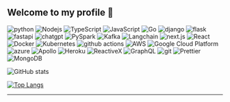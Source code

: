 
## Welcome to my profile 👏

<p>
  <img alt="python" src="https://img.shields.io/badge/-Python-F9A03C?style=flat-square&logo=python&logoColor=white" />
  <img alt="Nodejs" src="https://img.shields.io/badge/-Nodejs-43853d?style=flat-square&logo=Node.js&logoColor=white" />
  <img alt="TypeScript" src="https://img.shields.io/badge/-TypeScript-007ACC?style=flat-square&logo=typescript&logoColor=white" />
  <img alt="JavaScript" src="https://img.shields.io/badge/-JavaScript-A17ECE?style=flat-square&logo=javascript&logoColor=white" />
  <img alt="Go" src="https://img.shields.io/badge/-Golang-DD0031?style=flat-square&logo=Go&logoColor=white" />
  <img alt="django" src="https://img.shields.io/badge/-Django-E34F26?style=flat-square&logo=django&logoColor=white" />
  <img alt="flask" src="https://img.shields.io/badge/-Flask-8DD6F9?style=flat-square&logo=flask&logoColor=white" />
  <img alt="fastapi" src="https://img.shields.io/badge/-FastAPI-db7092?style=flat-square&logo=fastapi&logoColor=white" />
  <img alt="chatgpt" src="https://img.shields.io/badge/-Chatgpt-CC6699?style=flat-square&logo=openai&logoColor=white" />
  <img alt="PySpark" src="https://img.shields.io/badge/-PySpark-CB3837?style=flat-square&logo=apachespark&logoColor=white" />
  <img alt="Kafka" src="https://img.shields.io/badge/-TypeScript-007ACC?style=flat-square&logo=apachekafka&logoColor=white" />
  <img alt="Langchain" src="https://img.shields.io/badge/-Langchain-ea2845?style=flat-square&logo=Langchain&logoColor=white" />
  <img alt="next.js" src="https://img.shields.io/badge/-Next.js-764ABC?style=flat-square&logo=next.js&logoColor=white" />
  <img alt="React" src="https://img.shields.io/badge/-React-45b8d8?style=flat-square&logo=react&logoColor=white" />
  <img alt="Docker" src="https://img.shields.io/badge/-Docker-46a2f1?style=flat-square&logo=docker&logoColor=white" />
  <img alt="Kubernetes" src="https://img.shields.io/badge/-Kubernetes-5849BE?style=flat-square&logo=Kubernetes&logoColor=white" />
  <img alt="github actions" src="https://img.shields.io/badge/-Github_Actions-2088FF?style=flat-square&logo=github-actions&logoColor=white" />
  <img alt="AWS" src="https://img.shields.io/badge/-AWS-EC4A3F?style=flat-square&logo=amazon&logoColor=white" />
  <img alt="Google Cloud Platform" src="https://img.shields.io/badge/-Google_Cloud_Platform-1a73e8?style=flat-square&logo=google-cloud&logoColor=white" />
  <img alt="azure" src="https://img.shields.io/badge/-Azure-FB542B?style=flat-square&logo=&logoColor=white" />
  <img alt="Apollo" src="https://img.shields.io/badge/-Apollo%20GraphQL-311C87?style=flat-square&logo=apollo-graphql&logoColor=white" />
  <img alt="Heroku" src="https://img.shields.io/badge/-Heroku-430098?style=flat-square&logo=heroku&logoColor=white" />
  <img alt="ReactiveX" src="https://img.shields.io/badge/-RxJs-B7178C?style=flat-square&logo=reactivex&logoColor=white" />
  <img alt="GraphQL" src="https://img.shields.io/badge/-GraphQL-E10098?style=flat-square&logo=graphql&logoColor=white" />
  <img alt="git" src="https://img.shields.io/badge/-Git-F05032?style=flat-square&logo=git&logoColor=white" />
  <img alt="Prettier" src="https://img.shields.io/badge/-Prettier-F7B93E?style=flat-square&logo=prettier&logoColor=white" />
  <img alt="MongoDB" src="https://img.shields.io/badge/-MongoDB-13aa52?style=flat-square&logo=mongodb&logoColor=white" />
</p>

![GitHub stats](https://github-readme-stats.vercel.app/api?username=justint0x&show_icons=true&theme=radical)

[![Top Langs](https://github-readme-stats.vercel.app/api/top-langs/?username=justint0x&layout=donut)](https://github.com/anuraghazra/github-readme-stats)

************
